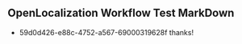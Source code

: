 ## OpenLocalization Workflow Test MarkDown
* 59d0d426-e88c-4752-a567-69000319628f 
thanks!<!--HONumber=Mar16_HO2-->
